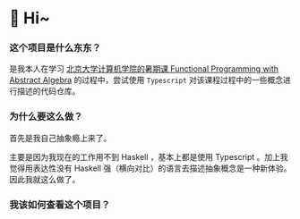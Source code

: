 # 👏 Hi~

### 这个项目是什么东东？

是我本人在学习 [北京大学计算机学院的暑期课 Functional Programming with Abstract Algebra](https://www.koushare.com/live/details/35605) 的过程中，尝试使用 `Typescript` 对该课程过程中的一些概念进行描述的代码仓库。

### 为什么要这么做？

首先是我自己抽象瘾上来了。

主要是因为我现在的工作用不到 Haskell ，基本上都是使用 Typescript 。加上我觉得用表达性没有 Haskell 强（横向对比）的语言去描述抽象概念是一种新体验。因此我就这么做了。

### 我该如何查看这个项目？

